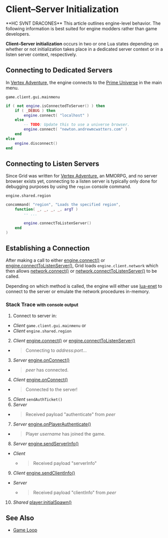 Client–Server Initialization
============================

<div class="alert alert-info">
  **HC SVNT DRACONES**
  This article outlines engine-level behavior. The following information is best
  suited for engine modders rather than game developers.
</div>

**Client–Server initialization** occurs in two or one Lua states depending on
whether or not initialization takes place in a dedicated server context or in a
listen server context, respectively.

Connecting to Dedicated Servers
-------------------------------

In [Vertex Adventure,](/vadventure) the engine connects to the
[Prime Universe](api/Prime_Universe) in the main menu.

`game.client.gui.mainmenu`

```lua
if ( not engine.isConnectedToServer() ) then
	if ( _DEBUG ) then
		engine.connect( "localhost" )
	else
		-- TODO: Update this to use a universe browser.
		engine.connect( "newton.andrewmcwatters.com" )
	end
else
	engine.disconnect()
end
```

Connecting to Listen Servers
----------------------------

Since Grid was written for [Vertex Adventure,](/vadventure) an MMORPG, and no
server browser exists yet, connecting to a listen server is typically only done
for debugging purposes by using the `region` console command.

`engine.shared.region`
```lua
concommand( "region", "Loads the specified region",
	function( _, _, _, _, argT )
		-- ...

		engine.connectToListenServer()
	end
)
```

Establishing a Connection
-------------------------

After making a call to either [engine.connect()](api/engine.connect) or
[engine.connectToListenServer()](api/engine.connectToListenServer), Grid loads
`engine.client.network` which then allows
[network.connect()](api/network.connect) or [network.connectToListenServer()](api/network.connectToListenServer) to be
called.

Depending on which method is called, the engine will either use
[lua-enet](http://leafo.net/lua-enet/) to connect to the server or emulate the
network procedures in-memory.

### Stack Trace <small>with console output</small>

1. Connect to server in:
  * *Client* `game.client.gui.mainmenu`
  or
  * *Client* `engine.shared.region`
2. *Client* [engine.connect()](api/engine.connect) or
[engine.connectToListenServer()](api/engine.connectToListenServer)
  * > Connecting to *address:port*...
3. *Server* [engine.onConnect()](api/engine.onConnect)
  * > *peer* has connected.
4. *Client* [engine.onConnect()](api/engine.onConnect)
  * > Connected to the server!
5. *Client* `sendAuthTicket()`
6. *Server*
  * > Received payload "authenticate" from *peer*
7. *Server* [engine.onPlayerAuthenticate()](api/engine.onPlayerAuthenticate)
  * > Player *username* has joined the game.
8. *Server* [engine.sendServerInfo()](api/engine.sendServerInfo)
  * *Client*
    * > Received payload "serverInfo"
9. *Client* [engine.sendClientInfo()](api/engine.sendClientInfo)
  * *Server*
    * > Received payload "clientInfo" from *peer*
10. *Shared* [player:initialSpawn()](api/player.initialSpawn)

See Also
--------

* [Game Loop](api/Game_Loop)
